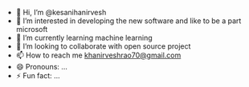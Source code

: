 - 👋 Hi, I’m @kesanihanirvesh
- 👀 I’m interested in developing the new software and like to be a part microsoft
- 🌱 I’m currently learning machine learning
- 💞️ I’m looking to collaborate with open source project
- 📫 How to reach me khanirveshrao70@gmail.com
- 😄 Pronouns: ...
- ⚡ Fun fact: ...

<!---
kesanihanirvesh/kesanihanirvesh is a ✨ special ✨ repository because its `README.md` (this file) appears on your GitHub profile.
You can click the Preview link to take a look at your changes.
--->
